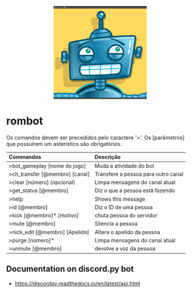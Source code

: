 <p align="center">
<img width=250 src="https://raw.githubusercontent.com/PinheiroCosta/rombot/main/images/robot.jpg"></img><br>
</p>

# rombot

Os comandos devem ser precedidos pelo caractere '>'. Os [parâmetros] que possuírem um asterístico são obrigatórios.

|Commandos|Descrição|
|:--|:--|
|>bot_gameplay [nome do jogo]|Muda a atividade do bot|
|>ch_transfer [@membro] [canal]|Transfere a pessoa para outro canal|
|>clear [número] (opcional)|Limpa mensagens do canal atual|
|>get_status [@membro]|Diz o que a pessoa está fazendo|
|>help|Shows this message|
|>id [@membro]|Diz o ID de uma pessoa|
|>kick [@membro]* [motivo]|chuta pessoa do servidor|
|>mute [@membro]|Silencia a pessoa|
|>nick_edit [@membro] [Apelido]|Altera o apelido da pessoa|
|>purge [número]*|Limpa mensagens do canal atual|
|>unmute [@membro]|devolve a voz da pessoa|


## Documentation on discord.py bot
- https://discordpy.readthedocs.io/en/latest/api.html
